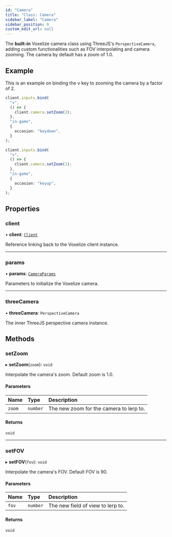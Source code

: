 ```yaml
---
id: "Camera"
title: "Class: Camera"
sidebar_label: "Camera"
sidebar_position: 0
custom_edit_url: null
---
```


The **built-in** Voxelize camera class using ThreeJS's `PerspectiveCamera`, adding custom functionalities such as FOV interpolating and camera zooming.
The camera by default has a zoom of 1.0.

## Example
This is an example on binding the <kbd>v</kbd> key to zooming the camera by a factor of 2.
```ts 
client.inputs.bind(
  "v",
  () => {
    client.camera.setZoom(2);
  },
  "in-game",
  {
    occasion: "keydown",
  }
);

client.inputs.bind(
  "v",
  () => {
    client.camera.setZoom(1);
  },
  "in-game",
  {
    occasion: "keyup",
  }
);
```

## Properties

### client

• **client**: [`Client`](Client.md)

Reference linking back to the Voxelize client instance.

___

### params

• **params**: [`CameraParams`](../modules.md#cameraparams-328)

Parameters to initialize the Voxelize camera.

___

### threeCamera

• **threeCamera**: `PerspectiveCamera`

The inner ThreeJS perspective camera instance.

## Methods

### setZoom

▸ **setZoom**(`zoom`): `void`

Interpolate the camera's zoom. Default zoom is 1.0.

#### Parameters

| Name | Type | Description |
| :------ | :------ | :------ |
| `zoom` | `number` | The new zoom for the camera to lerp to. |

#### Returns

`void`

___

### setFOV

▸ **setFOV**(`fov`): `void`

Interpolate the camera's FOV. Default FOV is 90.

#### Parameters

| Name | Type | Description |
| :------ | :------ | :------ |
| `fov` | `number` | The new field of view to lerp to. |

#### Returns

`void`
